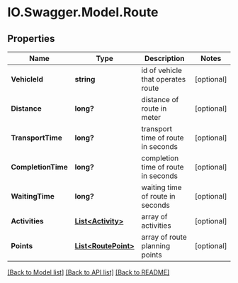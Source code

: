 # IO.Swagger.Model.Route
## Properties

Name | Type | Description | Notes
------------ | ------------- | ------------- | -------------
**VehicleId** | **string** | id of vehicle that operates route | [optional] 
**Distance** | **long?** | distance of route in meter | [optional] 
**TransportTime** | **long?** | transport time of route in seconds | [optional] 
**CompletionTime** | **long?** | completion time of route in seconds | [optional] 
**WaitingTime** | **long?** | waiting time of route in seconds | [optional] 
**Activities** | [**List&lt;Activity&gt;**](Activity.md) | array of activities | [optional] 
**Points** | [**List&lt;RoutePoint&gt;**](RoutePoint.md) | array of route planning points | [optional] 

[[Back to Model list]](../README.md#documentation-for-models) [[Back to API list]](../README.md#documentation-for-api-endpoints) [[Back to README]](../README.md)

